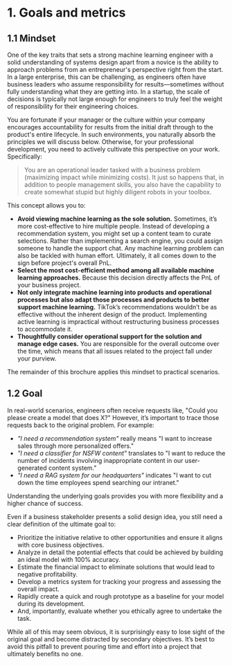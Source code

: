 # 1. Goals and metrics

## 1.1 Mindset

One of the key traits that sets a strong machine learning engineer with a solid understanding of systems design apart from a novice is the ability to approach problems from an entrepreneur's perspective right from the start. In a large enterprise, this can be challenging, as engineers often have business leaders who assume responsibility for results—sometimes without fully understanding what they are getting into. In a startup, the scale of decisions is typically not large enough for engineers to truly feel the weight of responsibility for their engineering choices.

You are fortunate if your manager or the culture within your company encourages accountability for results from the initial draft through to the product's entire lifecycle. In such environments, you naturally absorb the principles we will discuss below. Otherwise, for your professional development, you need to actively cultivate this perspective on your work. Specifically:

> You are an operational leader tasked with a business problem (maximizing impact while minimizing costs). It just so happens that, in addition to people management skills, you also have the capability to create somewhat stupid but highly diligent robots in your toolbox.

This concept allows you to:
- **Avoid viewing machine learning as the sole solution.** Sometimes, it’s more cost-effective to hire multiple people. Instead of developing a recommendation system, you might set up a content team to curate selections. Rather than implementing a search engine, you could assign someone to handle the support chat. Any machine learning problem can also be tackled with human effort. Ultimately, it all comes down to the sign before project's overall PnL.
- **Select the most cost-efficient method among all available machine learning approaches.** Because this decision directly affects the PnL of your business project.
- **Not only integrate machine learning into products and operational processes but also adapt those processes and products to better support machine learning.** TikTok’s recommendations wouldn’t be as effective without the inherent design of the product. Implementing active learning is impractical without restructuring business processes to accommodate it.
- **Thoughtfully consider operational support for the solution and manage edge cases.** You are responsible for the overall outcome over the time, which means that all issues related to the project fall under your purview.

The remainder of this brochure applies this mindset to practical scenarios.

## 1.2 Goal

In real-world scenarios, engineers often receive requests like, "Could you please create a model that does X?" However, it’s important to trace those requests back to the original problem. For example:

- *"I need a recommendation system"* really means "I want to increase sales through more personalized offers."
- *"I need a classifier for NSFW content"* translates to "I want to reduce the number of incidents involving inappropriate content in our user-generated content system."
- *"I need a RAG system for our headquarters"* indicates "I want to cut down the time employees spend searching our intranet."

Understanding the underlying goals provides you with more flexibility and a higher chance of success.

Even if a business stakeholder presents a solid design idea, you still need a clear definition of the ultimate goal to:

- Prioritize the initiative relative to other opportunities and ensure it aligns with core business objectives.
- Analyze in detail the potential effects that could be achieved by building an ideal model with 100% accuracy.
- Estimate the financial impact to eliminate solutions that would lead to negative profitability.
- Develop a metrics system for tracking your progress and assessing the overall impact.
- Rapidly create a quick and rough prototype as a baseline for your model during its development.
- And, importantly, evaluate whether you ethically agree to undertake the task.

While all of this may seem obvious, it is surprisingly easy to lose sight of the original goal and become distracted by secondary objectives. It’s best to avoid this pitfall to prevent pouring time and effort into a project that ultimately benefits no one.

